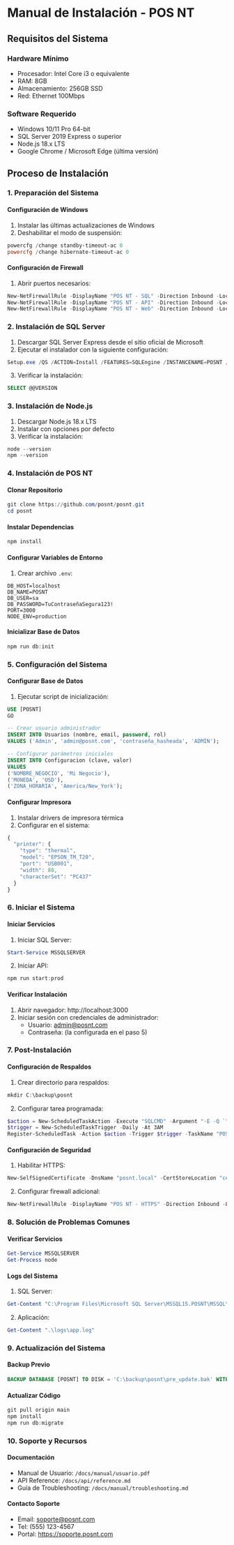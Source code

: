 # Manual de Instalación - POS NT

## Requisitos del Sistema

### Hardware Mínimo
- Procesador: Intel Core i3 o equivalente
- RAM: 8GB
- Almacenamiento: 256GB SSD
- Red: Ethernet 100Mbps

### Software Requerido
- Windows 10/11 Pro 64-bit
- SQL Server 2019 Express o superior
- Node.js 18.x LTS
- Google Chrome / Microsoft Edge (última versión)

## Proceso de Instalación

### 1. Preparación del Sistema

#### Configuración de Windows
1. Instalar las últimas actualizaciones de Windows
2. Deshabilitar el modo de suspensión:
```powershell
powercfg /change standby-timeout-ac 0
powercfg /change hibernate-timeout-ac 0
```

#### Configuración de Firewall
1. Abrir puertos necesarios:
```powershell
New-NetFirewallRule -DisplayName "POS NT - SQL" -Direction Inbound -LocalPort 1433 -Protocol TCP -Action Allow
New-NetFirewallRule -DisplayName "POS NT - API" -Direction Inbound -LocalPort 3000 -Protocol TCP -Action Allow
New-NetFirewallRule -DisplayName "POS NT - Web" -Direction Inbound -LocalPort 80,443 -Protocol TCP -Action Allow
```

### 2. Instalación de SQL Server

1. Descargar SQL Server Express desde el sitio oficial de Microsoft
2. Ejecutar el instalador con la siguiente configuración:
```powershell
Setup.exe /QS /ACTION=Install /FEATURES=SQLEngine /INSTANCENAME=POSNT /SQLSYSADMINACCOUNTS="BUILTIN\Administrators" /SECURITYMODE=SQL /SAPWD="TuContraseñaSegura123!"
```

3. Verificar la instalación:
```sql
SELECT @@VERSION
```

### 3. Instalación de Node.js

1. Descargar Node.js 18.x LTS
2. Instalar con opciones por defecto
3. Verificar la instalación:
```powershell
node --version
npm --version
```

### 4. Instalación de POS NT

#### Clonar Repositorio
```powershell
git clone https://github.com/posnt/posnt.git
cd posnt
```

#### Instalar Dependencias
```powershell
npm install
```

#### Configurar Variables de Entorno
1. Crear archivo `.env`:
```plaintext
DB_HOST=localhost
DB_NAME=POSNT
DB_USER=sa
DB_PASSWORD=TuContraseñaSegura123!
PORT=3000
NODE_ENV=production
```

#### Inicializar Base de Datos
```powershell
npm run db:init
```

### 5. Configuración del Sistema

#### Configurar Base de Datos
1. Ejecutar script de inicialización:
```sql
USE [POSNT]
GO

-- Crear usuario administrador
INSERT INTO Usuarios (nombre, email, password, rol)
VALUES ('Admin', 'admin@posnt.com', 'contraseña_hasheada', 'ADMIN');

-- Configurar parámetros iniciales
INSERT INTO Configuracion (clave, valor)
VALUES 
('NOMBRE_NEGOCIO', 'Mi Negocio'),
('MONEDA', 'USD'),
('ZONA_HORARIA', 'America/New_York');
```

#### Configurar Impresora
1. Instalar drivers de impresora térmica
2. Configurar en el sistema:
```javascript
{
  "printer": {
    "type": "thermal",
    "model": "EPSON_TM_T20",
    "port": "USB001",
    "width": 80,
    "characterSet": "PC437"
  }
}
```

### 6. Iniciar el Sistema

#### Iniciar Servicios
1. Iniciar SQL Server:
```powershell
Start-Service MSSQLSERVER
```

2. Iniciar API:
```powershell
npm run start:prod
```

#### Verificar Instalación
1. Abrir navegador: http://localhost:3000
2. Iniciar sesión con credenciales de administrador:
   - Usuario: admin@posnt.com
   - Contraseña: (la configurada en el paso 5)

### 7. Post-Instalación

#### Configuración de Respaldos
1. Crear directorio para respaldos:
```powershell
mkdir C:\backup\posnt
```

2. Configurar tarea programada:
```powershell
$action = New-ScheduledTaskAction -Execute "SQLCMD" -Argument "-E -Q `"BACKUP DATABASE [POSNT] TO DISK='C:\backup\posnt\daily.bak' WITH INIT`""
$trigger = New-ScheduledTaskTrigger -Daily -At 3AM
Register-ScheduledTask -Action $action -Trigger $trigger -TaskName "POSNT-Backup" -Description "Respaldo diario de POSNT"
```

#### Configuración de Seguridad
1. Habilitar HTTPS:
```powershell
New-SelfSignedCertificate -DnsName "posnt.local" -CertStoreLocation "cert:\LocalMachine\My"
```

2. Configurar firewall adicional:
```powershell
New-NetFirewallRule -DisplayName "POS NT - HTTPS" -Direction Inbound -LocalPort 443 -Protocol TCP -Action Allow
```

### 8. Solución de Problemas Comunes

#### Verificar Servicios
```powershell
Get-Service MSSQLSERVER
Get-Process node
```

#### Logs del Sistema
1. SQL Server:
```powershell
Get-Content "C:\Program Files\Microsoft SQL Server\MSSQL15.POSNT\MSSQL\Log\ERRORLOG"
```

2. Aplicación:
```powershell
Get-Content ".\logs\app.log"
```

### 9. Actualización del Sistema

#### Backup Previo
```sql
BACKUP DATABASE [POSNT] TO DISK = 'C:\backup\posnt\pre_update.bak' WITH INIT
```

#### Actualizar Código
```powershell
git pull origin main
npm install
npm run db:migrate
```

### 10. Soporte y Recursos

#### Documentación
- Manual de Usuario: `/docs/manual/usuario.pdf`
- API Reference: `/docs/api/reference.md`
- Guía de Troubleshooting: `/docs/manual/troubleshooting.md`

#### Contacto Soporte
- Email: soporte@posnt.com
- Tel: (555) 123-4567
- Portal: https://soporte.posnt.com 